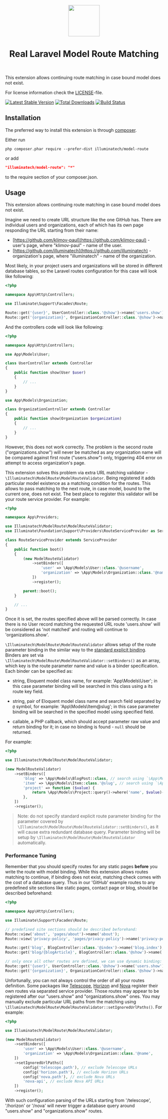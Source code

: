 <p align="center">
    <a href="https://github.com/illuminatech" target="_blank">
        <img src="https://avatars1.githubusercontent.com/u/47185924" height="100px">
    </a>
    <h1 align="center">Real Laravel Model Route Matching</h1>
    <br>
</p>

This extension allows continuing route matching in case bound model does not exist.

For license information check the [LICENSE](LICENSE.md)-file.

[![Latest Stable Version](https://img.shields.io/packagist/v/illuminatech/model-route.svg)](https://packagist.org/packages/illuminatech/model-route)
[![Total Downloads](https://img.shields.io/packagist/dt/illuminatech/model-route.svg)](https://packagist.org/packages/illuminatech/model-route)
[![Build Status](https://travis-ci.org/illuminatech/model-route.svg?branch=master)](https://travis-ci.org/illuminatech/model-route)


Installation
------------

The preferred way to install this extension is through [composer](http://getcomposer.org/download/).

Either run

```
php composer.phar require --prefer-dist illuminatech/model-route
```

or add

```json
"illuminatech/model-route": "*"
```

to the require section of your composer.json.


Usage
-----

This extension allows continuing route matching in case bound model does not exist.

Imagine we need to create URL structure like the one GitHub has. There are individual users and organizations, each of which
has its own page responding the URL starting from their name:

- [https://github.com/klimov-paul](https://github.com/klimov-paul) - user's page, where "klimov-paul" - name of the user.
- [https://github.com/illuminatech](https://github.com/illuminatech) - organization's page, where "illuminatech" - name of the organization. 

Most likely, in your project users and organizations will be stored in different database tables, so the Laravel routes
configuration for this case will look like following:

```php
<?php

namespace App\Http\Controllers;

use Illuminate\Support\Facades\Route;

Route::get('{user}', UserController::class.'@show')->name('users.show');
Route::get('{organization}', OrganizationController::class.'@show')->name('organizations.show');
```

And the controllers code will look like following:

```php
<?php

namespace App\Http\Controllers;

use App\Models\User;

class UserController extends Controller
{
    public function show(User $user)
    {
        // ...
    }
}

use App\Models\Organization;

class OrganizationController extends Controller
{
    public function show(Organization $organization)
    {
        // ...
    }
}
```

However, this does not work correctly. The problem is the second route ("organizations.show") will never be matched as
any organization name will be compared against first route ("users.show") only, triggering 404 error on attempt to
access organization's page.

This extension solves this problem via extra URL matching validator - `\Illuminatech\ModelRoute\ModelRouteValidator`.
Being registered it adds particular model existence as a matching condition for the routes. This allows to pass matching
to the next route, in case model, bound to the current one, does not exist. The best place to register this validator will
be your route service provider. For example:

```php
<?php

namespace App\Providers;

use Illuminatech\ModelRoute\ModelRouteValidator;
use Illuminate\Foundation\Support\Providers\RouteServiceProvider as ServiceProvider;

class RouteServiceProvider extends ServiceProvider
{
    public function boot()
    {
        (new ModelRouteValidator)
            ->setBinders([
                'user' => \App\Models\User::class.'@username',
                'organization' => \App\Models\Organization::class.'@name',
            ])
            ->register();

        parent::boot();
    }

    // ...
}
```

Once it is set, the routes specified above will be parsed correctly. In case there is no User record matching the requested URL
route 'users.show' will be considered as 'not matched' and routing will continue to 'organizations.show'.  

`\Illuminatech\ModelRoute\ModelRouteValidator` allows setup of the route parameter binding in the similar way to the [standard explicit binding](https://laravel.com/docs/6.x/routing#explicit-binding).
Binders are set via `\Illuminatech\ModelRoute\ModelRouteValidator::setBinders()` as an array, which key is the route parameter name
and value is a binder specification. Each binder can be specified as:

- string, Eloquent model class name, for example: 'App\Models\User'; in this case parameter binding will be searched in this
  class using a its route key field.
  
- string, pair of Eloquent model class name and search field separated by `@` symbol, for example: 'App\Models\Item@slug';
  in this case parameter binding will be searched in the specified model using specified field.

- callable, a PHP callback, which should accept parameter raw value and return binding for it; in case no binding is found -
  `null` should be returned.
  
For example:

```php
<?php

use Illuminatech\ModelRoute\ModelRouteValidator;

(new ModelRouteValidator)
    ->setBinders([
        'blog' => \App\Models\BlogPost::class, // search using `\App\Models\BlogPost::getRouteKeyName()`
        'item' => \App\Models\Item::class.'@slug', // search using `\App\Models\Item::$slug`
        'project' => function ($value) {
            return \App\Models\Project::query()->where('name', $value)->first(); // if not found - `null` will be returned
        },
    ])
    ->register();
```

> Note: do not specify standard explicit route parameter binding for the parameter covered by `\Illuminatech\ModelRoute\ModelRouteValidator::setBinders()`,
  as it will cause extra redundant database query. Parameter binding will be setup by `\Illuminatech\ModelRoute\ModelRouteValidator` automatically.


### Performance Tuning <span id="performance-Tuning"></span>

Remember that you should specify routes for any static pages **before** you write the route with model binding. While this
extension allows routes matching to continue, if binding does not exist, matching check comes with the cost of a database query.
Thus in our 'GitHub' example routes to any predefined site sections like static pages, contact page or blog, should be
described beforehand:

```php
<?php

namespace App\Http\Controllers;

use Illuminate\Support\Facades\Route;

// predefined site sections should be described beforehand:
Route::view('about', 'pages/about')->name('about');
Route::view('privacy-policy', 'pages/privacy-policy')->name('privacy-policy');

Route::get('blog', BlogController::class.'@index')->name('blog.index');
Route::get('blog/{blogArticle}', BlogController::class.'@show')->name('blog.show');

// only once all other routes are defined, we can use dynamic binding:
Route::get('{user}', UserController::class.'@show')->name('users.show'); // matching check will cause a DB query against model `App\Models\User`
Route::get('{organization}', OrganizationController::class.'@show')->name('organizations.show'); // matching check will cause a DB query against model `App\Models\Organization`
```

Unfortunally, you can not always control the order of all your routes definition. Some packages like [Telescope](https://laravel.com/docs/6.x/telescope),
[Horizon](https://laravel.com/docs/6.x/horizon) and [Nova](https://nova.laravel.com) register their own routes via separated service provider.
Those routes may appear to be registered after our "users.show" and "organizations.show" ones.
You may manually exclude particular URL paths from the matching using `\Illuminatech\ModelRoute\ModelRouteValidator::setIgnoredUrlPaths()`.
For example:

```php
<?php

use Illuminatech\ModelRoute\ModelRouteValidator;

(new ModelRouteValidator)
    ->setBinders([
        'user' => \App\Models\User::class.'@username',
        'organization' => \App\Models\Organization::class.'@name',
    ])
    ->setIgnoredUrlPaths([
        config('telescope.path'), // exclude Telescope URLs
        config('horizon.path'), // exclude Horizon URLs
        config('nova.path'), // exclude Nova URLs
        'nova-api', // exclude Nova API URLs
    ])
    ->register();
```

With such configuration parsing of the URLs starting from '/telescope', '/horizon' or '/nova' will never trigger a database
query around "users.show" and "organizations.show" routes.
